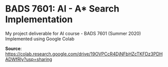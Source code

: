 # BADS 7601: AI - A* Search Implementation
My project deliverable for AI course - BADS 7601 (Summer 2020)  
Implemented using Google Colab  

**Source**: https://colab.research.google.com/drive/19OVPCcR4DjNFbHZcTKFDz3PDHADWfRly?usp=sharing

